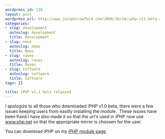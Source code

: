 ```yaml
--- 
wordpress_id: 136
layout: post
wordpress_url: http://www.josephcrawford.com/2006/10/24/iphp-v11-beta-released/
categories: 
- slug: development
  autoslug: development
  title: Development
- slug: news
  autoslug: news
  title: News
- slug: raves
  autoslug: raves
  title: Raves
- slug: software
  autoslug: software
  title: Software
tags: []

title: iPHP v1.1 beta released
---
```


I apologize to all those who downloaded iPHP v1.0 beta, there were a few issues keeping users from easilly installing the module.  These issues have been fixed.I have also made it so that the url's used in iPHP now use www.php.net so that the appropriate mirror is choosen for the user.

You can download iPHP on my [iPHP module page](http://www.josephcrawford.com/php-irc-modules/iphp/ "iPHP v1.1 beta"). 
